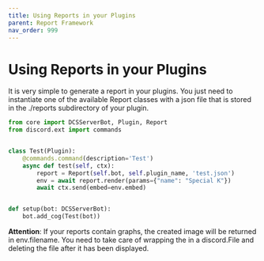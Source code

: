 ```yaml
---
title: Using Reports in your Plugins
parent: Report Framework
nav_order: 999
---
```


# Using Reports in your Plugins

It is very simple to generate a report in your plugins. You just need to instantiate one of the available Report classes with a json file that is stored in the ./reports subdirectory of your plugin.

```python
from core import DCSServerBot, Plugin, Report
from discord.ext import commands


class Test(Plugin):
    @commands.command(description='Test')
    async def test(self, ctx):
        report = Report(self.bot, self.plugin_name, 'test.json')
        env = await report.render(params={"name": "Special K"})
        await ctx.send(embed=env.embed)


def setup(bot: DCSServerBot):
    bot.add_cog(Test(bot))
```

__Attention__: If your reports contain graphs, the created image will be returned in env.filename. You need to take care of wrapping the in a discord.File and deleting the file after it has been displayed. 
